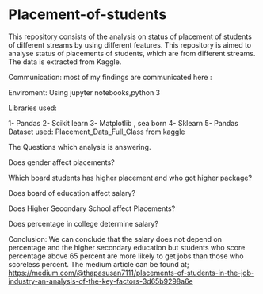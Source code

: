 # Placement-of-students
This repository consists of the analysis on status of placement of students of different streams by using different features. 
This repository is aimed to analyse status of placements of students, which are from different streams. The data is extracted from Kaggle.

Communication: most of my findings are communicated here :

Enviroment: Using jupyter notebooks,python 3

Libraries used:

1- Pandas
2- Scikit learn
3- Matplotlib , sea born
4- Sklearn
5- Pandas
Dataset used: Placement_Data_Full_Class from kaggle

The Questions which analysis is answering.

Does gender affect placements?

Which board students has higher placement and who got higher package?

Does board of education affect salary?

Does Higher Secondary School affect Placements?

Does percentage in college determine salary?

Conclusion:
We can conclude that the salary does not depend on percentage and the higher secondary education but students who score percentage above 65 percent are more likely to get jobs than those who scoreless percent.
The medium article can be found at;
https://medium.com/@thapasusan7111/placements-of-students-in-the-job-industry-an-analysis-of-the-key-factors-3d65b9298a6e

